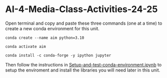 # AI-4-Media-Class-Activities-24-25

Open terminal and copy and paste these three commands (one at a time) to create a new conda environment for this unit. 

```
conda create --name aim python=3.10
```
```
conda activate aim
```
```
conda install -c conda-forge -y ipython jupyter
```

Then follow the instructions in [Setup-and-test-conda-environment.ipynb](Setup-and-test-conda-environment.ipynb) to setup the enviroment and install the libraries you will need later in this unit.